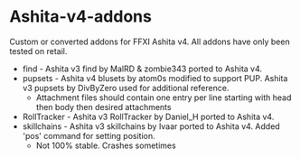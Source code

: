 # Ashita-v4-addons
Custom or converted addons for FFXI Ashita v4. All addons have only been tested on retail. 

- find - Ashita v3 find by MalRD & zombie343 ported to Ashita v4.
- pupsets - Ashita v4 blusets by atom0s modified to support PUP. Ashita v3 pupsets by DivByZero used for additional reference.
  -  Attachment files should contain one entry per line starting with head then body then desired attachments
- RollTracker - Ashita v3 RollTracker by Daniel_H ported to Ashita v4.
- skillchains - Ashita v3 skillchains by Ivaar ported to Ashita v4. Added 'pos' command for setting position.
  -  Not 100% stable. Crashes sometimes
